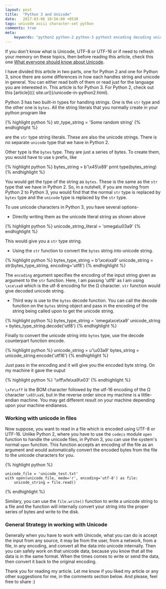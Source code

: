 ```yaml
---
layout: post
title:  "Python 3 and Unicode"
date:   2017-03-06 10:56:08 +0530
tags: unicode ascii character-set python
comments: true
meta:
    keywords: "python2 python-2 python-3 python3 encoding decoding unicode utf-8 character-set character-encoding utf-16 ascii bom byte-order-mark u+fffe u+feff endianness big-endian little-endian what-is-utf8 what-is-utf-16 what-is-unicode"
---
```


If you don't know what is Unicode, UTF-8 or UTF-16 or if need to refresh your memory on these topics, then before reading this article, check this one [What everyone should know about Unicode][Unicode].


I have divided this article in two parts, one for Python 2 and one for Python 3, since there are some differences in how each handles string and unicode in general. You can either read both of them or read just for the language you are interested in. This article is for Python 3. For Python 2, check out this [article]({{ site.url}}/unicode-in-python2.html).

Python 3 has two built-in types for handling strings. One is the `str` type and the other one is `bytes`. All the string literals that you normally create in your python program like

{% highlight python %}
    str_type_string = 'Some random string'
{% endhighlight %}

are the `str` type string literals. These are also the unicode strings. There is no separate `unicode` type that we have in Python 2.

Other type is the `bytes` type. They are just a series of bytes. To create them, you would have to use `b` prefix, like 

{% highlight python %}
    bytes_string = b'\x45\x89'
    print type(bytes_string)
{% endhighlight %}

You would get the type of the string as `bytes`. These is the same as the `str` type that we have in Python 2. So, in a nutshell, if you are moving from Python 2 to Python 3, you would find that the normal `str` type is replaced by `bytes` type and the `unicode` type is replaced by the `str` type.


To use unicode characters in Python 3, you have several options-
- Directly writing them as the unicode literal string as shown above

{% highlight python %}
    unicode_string_literal = 'omega\u03a9'
{% endhighlight %}

This would give you a `str` type string.

- Using the `str` function to convert the `bytes` string into unicode string.

{% highlight python %}
    bytes_type_string = b'\xce\xa9'
    unicode_string = str(bytes_type_string, encoding='utf8')
{% endhighlight %}

The `encoding` argument specifies the encoding of the input string given as argument to the `str` function. Here, I am passing 'utf8' as I am using `\xce\xa9` which is the utf-8 encoding for the Ω character. `str` function would give decoded unicode string.

- Third way is use to the `bytes` decode function. You can call the decode function on the `bytes` string object and pass in the encoding of the string being called upon to get the unicode string.

{% highlight python %}
    bytes_type_string = 'omega\xce\xa9'
    unicode_string = bytes_type_string.decode('utf8')
{% endhighlight %}


Finally to convert the unicode string into `bytes` type, use the decode counterpart function encode.

{% highlight python %}
    unicode_string = u'\u03a9'
    bytes_string = unicode_string.encode('utf16')
{% endhighlight %}

Just pass in the encoding and it will give you the encoded byte string. On my machine it gave the ouput 

{% highlight python %}
 '\xff\xfe\xa9\x03'
{% endhighlight %}

`\xfe\xff` is the BOM character followed by the utf-16 encoding of the Ω character `\x03\xa9`, but in the reverse order since my machine is a little-endian machine. You may get different result on your machine depending upon your machine endianess.


### Working with unicode in files

Now suppose, you want to read in a file which is encoded using UTF-8 or UTF-16. Unlike Python 2, where you have to use the `codecs` module `open` function to handle the unicode files, in Python 3, you can use the system's normal `open` function. This function accepts an encoding of the file as an argument and would automatically convert the encoded bytes from the file to the unicode characters for you.

{% highlight python %}

    unicode_file = 'unicode_test.txt'
    with open(unicode_file, mode='r', encoding='utf-8') as file:
        unicode_string = file.read()

{% endhighlight %}

Similary, you can use the `file.write()` function to write a unicode string to a file and the function will internally convert your string into the proper series of bytes and write to the disk.

### General Strategy in working with Unicode

Generally when you have to work with Unicode, what you can do is accept the input from any source, it may be from the user, from a network, from a file, in any encoding, and convert all the data into unicode internally. Then you can safely work on that unicode data, because you know that all the data is in the same format. When the times comes to write or send the data, then convert it back to the original encoding.

Thank you for reading my article. Let me know if you liked my article or any other suggestions for me, in the comments section below. And please, feel free to share :)



[Unicode]: https://kishuagarwal.github.io/unicode.html